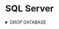 # SQL Server

<details><summary>DROP DATABASE</summary>

```sql
USE [master]
GO

ALTER DATABASE [Blog] SET SINGLE_USER WITH ROLLBACK IMMEDIATE
GO

DROP DATABASE [Blog]
GO
```
  
</details>
